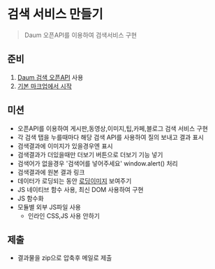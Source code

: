 # 검색 서비스 만들기

> Daum 오픈API를 이용하여 검색서비스 구현


## 준비

1. [Daum 검색 오픈API](https://advanced-webapps-class.github.io/front-end-start/ajax/quiz-openapi.html) 사용
1. [기본 마크업에서 시작](./assets/test1-base.html)


## 미션

* 오픈API를 이용하여 게시판,동영상,이미지,팁,카페,블로그 검색 서비스 구현
* 각 검색 탭을 누를때마다 해당 검색 API를 사용하여 질의 보내고 결과 표시
* 검색결과에 이미지가 있을경우엔 표시
* 검색결과가 더있을때만 더보기 버튼으로 더보기 기능 넣기
* 검색어가 없을경우 '검색어를 넣어주세요' window.alert() 처리
* 검색결과에 원본 결과 링크
* 데이터가 로딩되는 동안 [로딩이미지](http://www.ajaxload.info/) 보여주기
* JS 네이티브 함수 사용, 최신 DOM 사용하여 구현
* JS 함수화
* 모듈별 외부 JS파일 사용
  * 인라인 CSS,JS 사용 안하기

## 제출

* 결과물을 zip으로 압축후 메일로 제출

